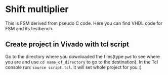 # Shift multiplier
This is FSM derived from pseudo C code. Here you can find VHDL code for FSM and its testbench.

## Create project in Vivado with tcl script
Go to the directory where you downloaded the files(type `pwd` to see where you are and use `cd name_of_directory` to go to the destination).
In the Tcl console run: `source script.tcl`. It will set whole project for you :)
